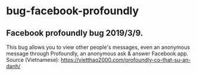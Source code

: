# bug-facebook-profoundly

## Facebook profoundly bug 2019/3/9.
This bug allows you to view other people's messages, even an anonymous message through Profoundly, an anonymous ask & answer Facebook app.  
Source (Vietnamese): https://vietthao2000.com/profoundly-co-that-su-an-danh/
